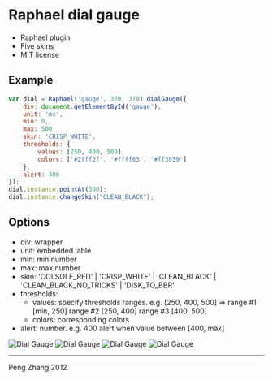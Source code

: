 # Raphael dial gauge
- Raphael plugin
- Five skins
- MIT license

Example
-------

```javascript
var dial = Raphael('gauge', 370, 370).dialGauge({
	div: document.getElementById('gauge'),
	unit: 'ms',
	min: 0,
	max: 500,
	skin: 'CRISP_WHITE',
	thresholds: {
		values: [250, 400, 500],
		colors: ['#2fff2f', '#ffff63', '#ff3939']
	},
	alert: 400
});
dial.instance.pointAt(300);
dial.instance.changeSkin("CLEAN_BLACK");
```

Options
-------

* div: wrapper
* unit: embedded lable
* min: min number
* max: max number
* skin: 'COLSOLE_RED' | 'CRISP_WHITE' | 'CLEAN_BLACK' | 'CLEAN_BLACK_NO_TRICKS' | 'DISK_TO_BBR'
* thresholds: 
	* values: specify thresholds ranges. e.g. [250, 400, 500] => range #1 [min, 250] range #2 [250, 400] range #3 [400, 500]
	* colors: corresponding colors
* alert: number. e.g. 400   alert when value between [400, max]


![Dial Gauge](https://raw.github.com/PuffyCoffee/DialGauge/master/screenshot/dial1.png "Dial Gauge")
![Dial Gauge](https://raw.github.com/PuffyCoffee/DialGauge/master/screenshot/dial2.png "Dial Gauge")
![Dial Gauge](https://raw.github.com/PuffyCoffee/DialGauge/master/screenshot/dial3.png "Dial Gauge")
![Dial Gauge](https://raw.github.com/PuffyCoffee/DialGauge/master/screenshot/dial4.png "Dial Gauge")

-------
Peng Zhang 2012

